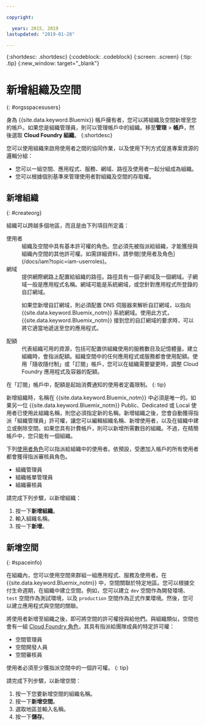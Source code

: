 ```yaml
---

copyright:

  years: 2015, 2019
lastupdated: "2019-01-28"

---
```


{:shortdesc: .shortdesc}
{:codeblock: .codeblock}
{:screen: .screen}
{:tip: .tip}
{:new_window: target="_blank"}

# 新增組織及空間
{: #orgsspacesusers}

身為 {{site.data.keyword.Bluemix}} 帳戶擁有者，您可以將組織及空間新增至您的帳戶。如果您是組織管理員，則可以管理帳戶中的組織。移至**管理** > **帳戶**，然後選取 **Cloud Foundry 組織**。
{:shortdesc}

您可以使用組織來啟用使用者之間的協同作業，以及使用下列方式促進專案資源的邏輯分組：

   * 您可以一組空間、應用程式、服務、網域、路徑及使用者一起分組成為組織。
   * 您可以根據個別基準來管理使用者對組織及空間的存取權。

## 新增組織
{: #createorg}

組織可以跨越多個地區，而且是由下列項目所定義：

<dl>
<dt>使用者</dt>
<dd>組織及空間中具有基本許可權的角色。您必須先被指派給組織，才能獲授與組織內空間的其他許可權。如需詳細資料，請參閱[使用者及角色](/docs/iam?topic=iam-userroles)。</dd>
<dt>網域</dt>
<dd>提供網際網路上配置給組織的路徑。路徑具有一個子網域及一個網域。子網域一般是應用程式名稱。網域可能是系統網域，或您針對應用程式所登錄的自訂網域。<br/>
<p>如果您新增自訂網域，則必須配置 DNS 伺服器來解析自訂網域，以指向 {{site.data.keyword.Bluemix_notm}} 系統網域。使用此方式，{{site.data.keyword.Bluemix_notm}} 接到您的自訂網域的要求時，可以將它適當地遞送至您的應用程式。</p></dd>
<dt>配額</dt>
<dd>代表組織可用的資源，包括可配置供組織使用的服務數目及記憶體量。建立組織時，會指派配額。組織空間中的任何應用程式或服務都會使用配額。使用「隨收隨付制」或「訂閱」帳戶，您可以在組織需要變更時，調整 Cloud Foundry 應用程式及容器的配額。</dd>
</dl>

在「訂閱」帳戶中，配額是起始消費通知的使用者定義限制。
{: tip}

新增組織時，名稱在 {{site.data.keyword.Bluemix_notm}} 中必須是唯一的。如果另一位 {{site.data.keyword.Bluemix_notm}} Public、Dedicated 或 Local 使用者已使用此組織名稱，則您必須指定新的名稱。新增組織之後，您會自動獲得指派「組織管理員」許可權，讓您可以編輯組織名稱、新增使用者，以及在組織中建立或刪除空間。如果您具有計費帳戶，則可以新增所需數目的組織。不過，在精簡帳戶中，您只能有一個組織。

下列[使用者角色](/docs/iam?topic=iam-userroles)可以指派給組織中的使用者。依預設，受邀加入帳戶的所有使用者都會獲得指派審核員角色。

   * 組織管理員
   * 組織帳單管理員
   * 組織審核員

請完成下列步驟，以新增組織：

  1. 按一下**新增組織**。
  2. 輸入組織名稱。  
  3. 按一下**新增**。

<!-- Add info on Manage infrastructure option under a space -->

## 新增空間
{: #spaceinfo}

在組織內，您可以使用空間來群組一組應用程式、服務及使用者。在 {{site.data.keyword.Bluemix_notm}} 中，空間關聯於特定地區。您可以根據交付生命週期，在組織中建立空間。例如，您可以建立 `dev` 空間作為開發環境、`test` 空間作為測試環境，以及 `production` 空間作為正式作業環境。然後，您可以建立應用程式與空間的關聯。

將使用者新增至組織之後，即可將空間的許可權授與給他們。與組織類似，空間也會有一組 [Cloud Foundry 角色](/docs/iam?topic=iam-cfroles)，其具有指派給團隊成員的特定許可權：

  * 空間管理員
  * 空間開發人員
  * 空間審核員

使用者必須至少獲指派空間中的一個許可權。
{: tip}

請完成下列步驟，以新增空間：

  1. 按一下您要新增空間的組織名稱。
  2. 按一下**新增空間**。
  3. 選取地區並輸入名稱。
  4. 按一下**儲存**。

